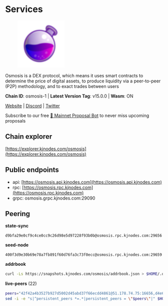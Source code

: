 # Services

<figure><img src="https://raw.githubusercontent.com/kj89/cosmos-images/main/logos/osmosis.png" width="150" alt=""><figcaption></figcaption></figure>

Osmosis is a DEX protocol, which means it uses smart contracts  to determine the price of digital assets, to produce liquidity  via a peer-to-peer (P2P) methodology, and to exact trades between users

**Chain ID**: osmosis-1 | **Latest Version Tag**: v15.0.0 | **Wasm**: ON

[Website](https://osmosis.zone) | [Discord](https://discord.gg/osmosis) | [Twitter](https://twitter.com/osmosiszone)



Subscribe to our free [🤖 Mainnet Proposal Bot](https://t.me/kjnodes_proposal_bot) to never miss upcoming proposals


## Chain explorer
[https://explorer.kjnodes.com/osmosis](https://explorer.kjnodes.com/osmosis)

## Public endpoints

* api: [https://osmosis.api.kjnodes.com](https://osmosis.api.kjnodes.com)
* rpc: [https://osmosis.rpc.kjnodes.com](https://osmosis.rpc.kjnodes.com)
* grpc: osmosis.grpc.kjnodes.com:29090

## Peering

**state-sync**

```text
d9bfa29e0cf9c4ce0cc9c26d98e5d97228f93b0b@osmosis.rpc.kjnodes.com:29656
```

**seed-node**

```text
400f3d9e30b69e78a7fb891f60d76fa3c73f0ecc@osmosis.rpc.kjnodes.com:29659
```

**addrbook**
```bash
curl -Ls https://snapshots.kjnodes.com/osmosis/addrbook.json > $HOME/.osmosisd/config/addrbook.json
```

**live-peers** (22)
```bash
peers="42f42a4b3527b927d5002d45abd37f66ecdd4861@51.178.74.75:16656,d4e6a9d74abbf4676c8fd2d58d27fc24b59056b9@143.198.22.206:26656,729219c108c059824ea9a17c09d11adc99226db4@66.172.36.139:36656,d90150d606724bb19d533f861024174f3aa42351@213.239.213.115:26656,4e38d3caa1554d7f46a2654fa9997554c13f61f2@95.216.96.61:26656,406f64a8d601e34d7311fd61ec87b0c7028bd230@138.201.23.39:46656,2f4c0337b2522034a614a5cb2c61a891fe753c03@5.9.81.187:29656,9b1bfb99d9eb04af32510ed8e3eb83c59448662f@95.214.52.220:26656,3197daa0ee5245b17a546be032ff0f6814e1d1db@148.251.191.239:26656,82e224c9640048a6513c589e904c0d903bb99f32@74.118.140.23:26656,94e69330d6f4cfe221cdd2ce49ee141e53e5f200@23.106.120.6:26656,e613079d9b1c1c688963215a975cc9b29722f4fb@65.108.238.103:12556,0419c998d6aac0afdb05808ad9a935670248e209@65.108.204.56:26656,32e9d4a7413dd5393c8be004bee68dea683be839@65.21.227.95:2004,569aac51b04607a18696c63035586816dec85511@157.90.213.235:26656,a2024229e2eed1650ba3a3ea9db67fa318dc232e@142.132.199.3:26656,c5358545d951ae666c695903036c1e93578951eb@135.181.176.113:26656,751a7ea551745cbf9535691c1016988c5e6f4238@52.12.69.48:26656,04d38bc86fe4c7863ed2a650701a475659f0418b@3.15.176.200:26656,bedffc81ab89948b1cdde9af4577bf47bde08ff4@18.159.135.176:26656,d9bfa29e0cf9c4ce0cc9c26d98e5d97228f93b0b@65.109.88.38:29656,980b15331dece2aa8020c1800b9c00ddb273c872@138.201.32.103:30656"
sed -i -e "s|^persistent_peers *=.*|persistent_peers = \"$peers\"|" $HOME/.osmosisd/config/config.toml
```
